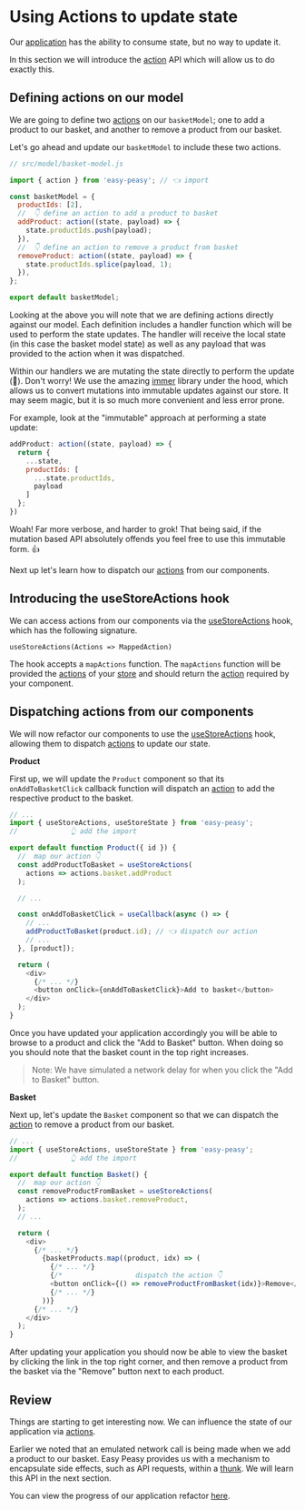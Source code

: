 # Using Actions to update state

Our [application](https://codesandbox.io/s/easy-peasy-tutorial-component-state-28cjm) has the ability to consume state, but no way to update it.

In this section we will introduce the [action](/docs/api/action) API which will allow us to do exactly this.

## Defining actions on our model

We are going to define two [actions](/docs/api/action) on our `basketModel`; one to add a product to our basket, and another to remove a product from our basket. 

Let's go ahead and update our `basketModel` to include these two actions.

```javascript
// src/model/basket-model.js

import { action } from 'easy-peasy'; // 👈 import

const basketModel = {
  productIds: [2],
  //  👇 define an action to add a product to basket
  addProduct: action((state, payload) => {
    state.productIds.push(payload);
  }),
  //  👇 define an action to remove a product from basket
  removeProduct: action((state, payload) => {
    state.productIds.splice(payload, 1);
  }),
};

export default basketModel;
```

Looking at the above you will note that we are defining actions directly against our model. Each definition includes a handler function which will be used to perform the state updates. The handler will receive the local state (in this case the basket model state) as well as any payload that was provided to the action when it was dispatched.

Within our handlers we are mutating the state directly to perform the update (🙈). Don't worry! We use the amazing [immer](https://github.com/immerjs/immer) library under the hood, which allows us to convert mutations into immutable updates against our store. It may seem magic, but it is so much more convenient and less error prone.

For example, look at the "immutable" approach at performing a state update:

```javascript
addProduct: action((state, payload) => {
  return {
    ...state,
    productIds: [
      ...state.productIds,
      payload
    ]
  };
})
```

Woah! Far more verbose, and harder to grok! That being said, if the mutation based API absolutely offends you feel free to use this immutable form. 👍

Next up let's learn how to dispatch our [actions](/docs/api/action) from our components.

## Introducing the useStoreActions hook

We can access actions from our components via the [useStoreActions](/docs/api/use-store-actions) hook, which has the following signature.

```
useStoreActions(Actions => MappedAction)
```

The hook accepts a `mapActions` function. The `mapActions` function will be provided the [actions](/docs/api/action) of your [store](/docs/api/store) and should return the [action](/docs/api/action) required by your component.

## Dispatching actions from our components

We will now refactor our components to use the [useStoreActions](/docs/api/use-store-actions) hook, allowing them to dispatch [actions](/docs/api/action) to update our state.

**Product**

First up, we will update the `Product` component so that its `onAddToBasketClick` callback function will dispatch an [action](/docs/api/action) to add the respective product to the basket.

```javascript
// ...
import { useStoreActions, useStoreState } from 'easy-peasy';
//             👆 add the import

export default function Product({ id }) {
  //  map our action 👇
  const addProductToBasket = useStoreActions(
    actions => actions.basket.addProduct
  );

  // ...

  const onAddToBasketClick = useCallback(async () => {
    // ...
    addProductToBasket(product.id); // 👈 dispatch our action
    // ...
  }, [product]);

  return (
    <div>
      {/* ... */}
      <button onClick={onAddToBasketClick}>Add to basket</button>
    </div>
  );
}
```

Once you have updated your application accordingly you will be able to browse to a product and click the "Add to Basket" button. When doing so you should note that the basket count in the top right increases.

> Note: We have simulated a network delay for when you click the "Add to Basket" button.

**Basket**

Next up, let's update the `Basket` component so that we can dispatch the [action](/docs/api/action) to remove a product from our basket.

```javascript
// ...
import { useStoreActions, useStoreState } from 'easy-peasy';
//             👆 add the import

export default function Basket() {
  //  map our action 👇
  const removeProductFromBasket = useStoreActions(
    actions => actions.basket.removeProduct,
  );
  // ...

  return (
    <div>
      {/* ... */}
        {basketProducts.map((product, idx) => (
          {/* ... */}
          {/*                  dispatch the action 👇                      */}
          <button onClick={() => removeProductFromBasket(idx)}>Remove</button>
          {/* ... */}
        ))}
      {/* ... */}
    </div>
  );
}
```

After updating your application you should now be able to view the basket by clicking the link in the top right corner, and then remove a product from the basket via the "Remove" button next to each product.

## Review

Things are starting to get interesting now. We can influence the state of our application via [actions](/docs/api/action).

Earlier we noted that an emulated network call is being made when we add a product to our basket. Easy Peasy provides us with a mechanism to encapsulate side effects, such as API requests, within a [thunk](/docs/api/thunk). We will learn this API in the next section.

You can view the progress of our application refactor [here](https://codesandbox.io/s/easy-peasy-tutorial-actions-1e62s).

